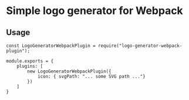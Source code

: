 # Simple logo generator for Webpack

## Usage

```
const LogoGeneratorWebpackPlugin = require("logo-generator-webpack-plugin");

module.exports = {
    plugins: [
        new LogoGeneratorWebpackPlugin({
            icon: { svgPath: "... some SVG path ..."}
        })
    ]
}
```
